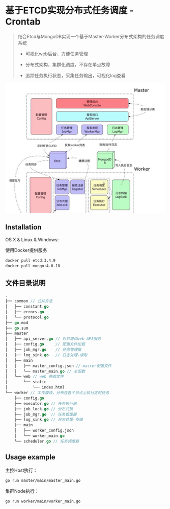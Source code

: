 # 基于ETCD实现分布式任务调度 - Crontab

> 结合Etcd与MongoDB实现一个基于Master-Worker分布式架构的任务调度系统
>
> * 可视化web后台，方便任务管理
>
> * 分布式架构，集群化调度，不存在单点故障
>
> * 追踪任务执行状态，采集任务输出，可视化log查看

![avatar](https://github.com/toujourser/crontab/blob/master/master/web/static/crontab.png?raw=true)

## Installation

OS X & Linux & Windows:

使用Docker提供服务

```sh
docker pull etcd:3.4.9
docker pull mongo:4.0.18
```



## 文件目录说明

```go
.
├── common // 公共方法
│   ├── constant.go
│   ├── errors.go
│   └── protocol.go
├── go.mod
├── go.sum
├── master 
│   ├── api_server.go // 对外提供web API服务
│   ├── config.go     // 配置文件加载
│   ├── job_mgr.go    // 任务管理器
│   ├── log_sink.go   // 日志处理-读取
│   ├── main
│   │   ├── master_config.json // master配置文件
│   │   └── master_main.go // 主函数
│   └── web // web 静态文件
│       └── static
│           └── index.html
└── worker // 工作模块，分布在各个节点上执行定时任务
    ├── config.go
    ├── executor.go // 任务执行器
    ├── job_lock.go // 分布式锁
    ├── job_mgr.go  // 任务管理器
    ├── log_sink.go // 日志处理-存储
    ├── main
    │   ├── worker_config.json
    │   └── worker_main.go
    └── scheduler.go // 任务调度器
```



## Usage example

主控Host执行：

```sh
go run master/main/master_main.go
```

集群Node执行：

```sh
go run worker/main/worker_main.go
```







